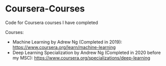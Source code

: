 # Coursera-Courses
Code for Coursera courses I have completed

Courses:

- Machine Learning by Adrew Ng (Completed in 2019): https://www.coursera.org/learn/machine-learning
- Deep Learning Specialization by Andrew Ng (Completed in 2020 before my MSC): https://www.coursera.org/specializations/deep-learning




